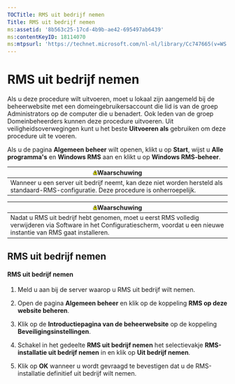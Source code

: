 ```yaml
---
TOCTitle: RMS uit bedrijf nemen
Title: RMS uit bedrijf nemen
ms:assetid: '8b563c25-17cd-4b9b-ae42-695497ab6439'
ms:contentKeyID: 18114070
ms:mtpsurl: 'https://technet.microsoft.com/nl-nl/library/Cc747665(v=WS.10)'
---
```


RMS uit bedrijf nemen
=====================

Als u deze procedure wilt uitvoeren, moet u lokaal zijn aangemeld bij de beheerwebsite met een domeingebruikersaccount die lid is van de groep Administrators op de computer die u benadert. Ook leden van de groep Domeinbeheerders kunnen deze procedure uitvoeren. Uit veiligheidsoverwegingen kunt u het beste **Uitvoeren als** gebruiken om deze procedure uit te voeren.

Als u de pagina **Algemeen beheer** wilt openen, klikt u op **Start**, wijst u **Alle programma's** en **Windows RMS** aan en klikt u op **Windows RMS-beheer**.

| ![](/security-updates/images/Cc747665.Warning(WS.10).gif)Waarschuwing                                                        |
|-----------------------------------------------------------------------------------------------------------------------------------------|
| Wanneer u een server uit bedrijf neemt, kan deze niet worden hersteld als standaard-RMS-configuratie. Deze procedure is onherroepelijk. |

| ![](/security-updates/images/Cc747665.Warning(WS.10).gif)Waarschuwing                                                                                             |
|------------------------------------------------------------------------------------------------------------------------------------------------------------------------------|
| Nadat u RMS uit bedrijf hebt genomen, moet u eerst RMS volledig verwijderen via Software in het Configuratiescherm, voordat u een nieuwe instantie van RMS gaat installeren. |

RMS uit bedrijf nemen
---------------------

#### RMS uit bedrijf nemen

1.  Meld u aan bij de server waarop u RMS uit bedrijf wilt nemen.

2.  Open de pagina **Algemeen beheer** en klik op de koppeling **RMS op deze website beheren**.

3.  Klik op de **Introductiepagina van de beheerwebsite** op de koppeling **Beveiligingsinstellingen**.

4.  Schakel in het gedeelte **RMS uit bedrijf nemen** het selectievakje **RMS-installatie uit bedrijf nemen** in en klik op **Uit bedrijf nemen**.

5.  Klik op **OK** wanneer u wordt gevraagd te bevestigen dat u de RMS-installatie definitief uit bedrijf wilt nemen.
